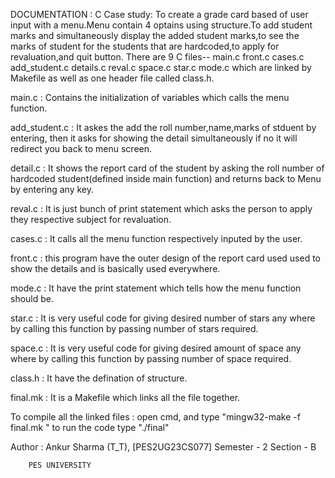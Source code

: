 DOCUMENTATION :  C Case study: To create a grade card based of user input with a menu.Menu contain 4 optains using structure.To add student marks and simultaneously display the added student marks,to see the 
marks of student for the students that are hardcoded,to apply for revaluation,and quit button.
There are 9 C files-- main.c front.c cases.c add_student.c details.c reval.c space.c star.c mode.c which are linked by Makefile as well as one header file called class.h.

main.c : Contains the initialization of variables which calls the menu function.

add_student.c : It askes the add the roll number,name,marks of stduent by entering,
                then it asks for showing the detail simultaneously if no it will redirect you back to menu screen.

detail.c : It shows the report card of the student by asking the roll number of hardcoded student(defined inside main function) and returns back to Menu by entering any key.

reval.c : It  is just bunch of print statement which asks the person to apply they respective subject for revaluation.

cases.c :  It calls all the menu function respectively inputed by the user.

front.c :  this program have the outer design of the report card used used to show the details and  is basically used everywhere.

mode.c :  It have the print statement which tells how the menu function should be.

star.c : It is very useful code for giving  desired number of stars any where by calling this function by passing number of stars required.

space.c : It is very useful code for giving  desired amount of space any where by calling this function by passing number of space required.

class.h : It have the defination of structure.

final.mk : It is a Makefile which links all the file together.

To compile all the linked files : open cmd, and type "mingw32-make -f final.mk "
                                  to run the code type "./final"

Author : Ankur Sharma (T_T),
        [PES2UG23CS077]
        Semester - 2    Section - B

        PES UNIVERSITY
        
        




                
